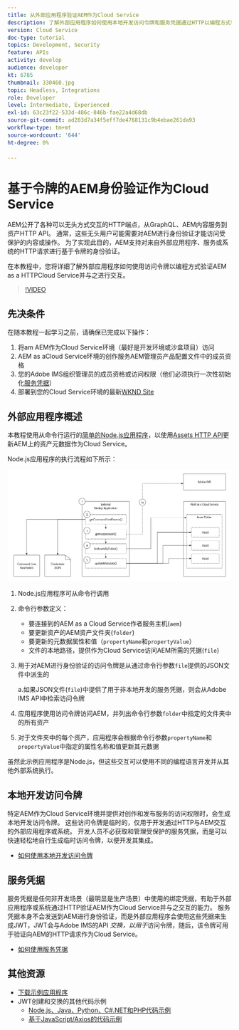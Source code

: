 ```yaml
---
title: 从外部应用程序验证AEM作为Cloud Service
description: 了解外部应用程序如何使用本地开发访问令牌和服务凭据通过HTTP以编程方式验证AEM身份并与其作为Cloud Service进行交互。
version: Cloud Service
doc-type: tutorial
topics: Development, Security
feature: APIs
activity: develop
audience: developer
kt: 6785
thumbnail: 330460.jpg
topic: Headless, Integrations
role: Developer
level: Intermediate, Experienced
exl-id: 63c23f22-533d-486c-846b-fae22a4d68db
source-git-commit: ad203d7a34f5eff7de4768131c9b4ebae261da93
workflow-type: tm+mt
source-wordcount: '644'
ht-degree: 0%

---
```


# 基于令牌的AEM身份验证作为Cloud Service

AEM公开了各种可以无头方式交互的HTTP端点，从GraphQL、AEM内容服务到资产HTTP API。 通常，这些无头用户可能需要对AEM进行身份验证才能访问受保护的内容或操作。 为了实现此目的，AEM支持对来自外部应用程序、服务或系统的HTTP请求进行基于令牌的身份验证。

在本教程中，您将详细了解外部应用程序如何使用访问令牌以编程方式验证AEM as a HTTPCloud Service并与之进行交互。

>[!VIDEO](https://video.tv.adobe.com/v/330460/?quality=12&learn=on)

## 先决条件

在随本教程一起学习之前，请确保已完成以下操作：

1. 将am AEM作为Cloud Service环境（最好是开发环境或沙盒项目）访问
1. AEM as aCloud Service环境的创作服务AEM管理员产品配置文件中的成员资格
1. 您的Adobe IMS组织管理员的成员资格或访问权限（他们必须执行一次性初始化[服务凭据](./service-credentials.md)）
1. 部署到您的Cloud Service环境的最新[WKND Site](https://github.com/adobe/aem-guides-wknd)

## 外部应用程序概述

本教程使用从命令行运行的[简单的Node.js应用程序](./assets/aem-guides_token-authentication-external-application.zip)，以使用[Assets HTTP API](https://experienceleague.adobe.com/docs/experience-manager-cloud-service/assets/admin/mac-api-assets.html)更新AEM上的资产元数据作为Cloud Service。

Node.js应用程序的执行流程如下所示：

![外部应用程序](./assets/overview/external-application.png)

1. Node.js应用程序可从命令行调用
1. 命令行参数定义：
   + 要连接到的AEM as a Cloud Service作者服务主机(`aem`)
   + 要更新资产的AEM资产文件夹(`folder`)
   + 要更新的元数据属性和值（`propertyName`和`propertyValue`）
   + 文件的本地路径，提供作为Cloud Service访问AEM所需的凭据(`file`)
1. 用于对AEM进行身份验证的访问令牌是从通过命令行参数`file`提供的JSON文件中派生的

   a.如果JSON文件(`file`)中提供了用于非本地开发的服务凭据，则会从Adobe IMS API中检索访问令牌
1. 应用程序使用访问令牌访问AEM，并列出命令行参数`folder`中指定的文件夹中的所有资产
1. 对于文件夹中的每个资产，应用程序会根据命令行参数`propertyName`和`propertyValue`中指定的属性名称和值更新其元数据

虽然此示例应用程序是Node.js，但这些交互可以使用不同的编程语言开发并从其他外部系统执行。

## 本地开发访问令牌

特定AEM作为Cloud Service环境并提供对创作和发布服务的访问权限时，会生成本地开发访问令牌。  这些访问令牌是临时的，仅用于开发通过HTTP与AEM交互的外部应用程序或系统。 开发人员不必获取和管理受保护的服务凭据，而是可以快速轻松地自行生成临时访问令牌，以便开发其集成。

+ [如何使用本地开发访问令牌](./local-development-access-token.md)

## 服务凭据

服务凭据是任何非开发场景（最明显是生产场景）中使用的绑定凭据，有助于外部应用程序或系统通过HTTP验证AEM作为Cloud Service并与之交互的能力。 服务凭据本身不会发送到AEM进行身份验证，而是外部应用程序会使用这些凭据来生成JWT，JWT会与Adobe IMS的API _交换，以用于_&#x200B;访问令牌，随后，该令牌可用于验证向AEM的HTTP请求作为Cloud Service。

+ [如何使用服务凭据](./service-credentials.md)

## 其他资源

+ [下载示例应用程序](./assets/aem-guides_token-authentication-external-application.zip)
+ JWT创建和交换的其他代码示例
   + [Node.js、Java、Python、C#.NET和PHP代码示例](https://www.adobe.io/authentication/auth-methods.html#!AdobeDocs/adobeio-auth/master/JWT/samples/samples.md)
   + [基于JavaScript/Axios的代码示例](https://github.com/adobe/aemcs-api-client-lib)

